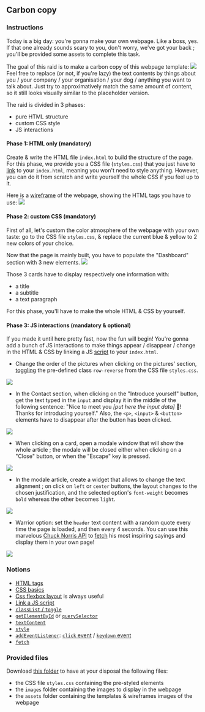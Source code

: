 ## Carbon copy

### Instructions

Today is a big day: you're gonna make your own webpage. Like a boss, yes.
If that one already sounds scary to you, don't worry, we've got your back ; you'll be provided some assets to complete this task.

The goal of this raid is to make a carbon copy of this webpage template:
![](page-template.jpg)
Feel free to replace (or not, if you're lazy) the text contents by things about you / your company / your organisation / your dog / anything you want to talk about. Just try to approximatively match the same amount of content, so it still looks visually similar to the placeholder version.

The raid is divided in 3 phases:

- pure HTML structure
- custom CSS style
- JS interactions

#### Phase 1: HTML only (mandatory)

Create & write the HTML file `index.html` to build the structure of the page.
For this phase, we provide you a CSS file (`styles.css`) that you just have to [link](https://developer.mozilla.org/en-US/docs/Web/HTML/Element/link) to your `index.html`, meaning you won't need to style anything. However, you can do it from scratch and write yourself the whole CSS if you feel up to it.

Here is a [wireframe](https://en.wikipedia.org/wiki/Website_wireframe) of the webpage, showing the HTML tags you have to use:
![](page-wireframe.jpg)

#### Phase 2: custom CSS (mandatory)

First of all, let's custom the color atmosphere of the webpage with your own taste: go to the CSS file `styles.css`, & replace the current blue & yellow to 2 new colors of your choice.

Now that the page is mainly built, you have to populate the "Dashboard" section with 3 new elements.
![](dashboard-template.jpg)

Those 3 cards have to display respectively one information with:

- a title
- a subtitle
- a text paragraph

For this phase, you'll have to make the whole HTML & CSS by yourself.

#### Phase 3: JS interactions (mandatory & optional)

If you made it until here pretty fast, now the fun will begin! You're gonna add a bunch of JS interactions to make things appear / disappear / change in the HTML & CSS by linking a JS [script](https://developer.mozilla.org/en-US/docs/Web/HTML/Element/script) to your `index.html`.

- Change the order of the pictures when clicking on the pictures' section, [toggling](https://developer.mozilla.org/fr/docs/Web/API/Element/classList) the pre-defined class `row-reverse` from the CSS file `styles.css`.

![](images-order.gif)

- In the Contact section, when clicking on the "Introduce yourself" button, get the text typed in the `input` and display it in the middle of the following sentence: "Nice to meet you _[put here the input data]_ 👋! Thanks for introducing yourself." Also, the `<p>`, `<input>` & `<button>` elements have to disappear after the button has been clicked.

![](contact-input.gif)

- When clicking on a card, open a modale window that will show the whole article ; the modale will be closed either when clicking on a "Close" button, or when the "Escape" key is pressed.

![](modale.gif)

- In the modale article, create a widget that allows to change the text alignment ; on click on `left` or `center` buttons, the layout changes to the chosen justification, and the selected option's `font-weight` becomes `bold` whereas the other becomes `light`.

![](text-alignment.gif)

- Warrior option: set the `header` text content with a random quote every time the page is loaded, and then every 4 seconds. You can use this marvelous [Chuck Norris API](https://api.chucknorris.io/) to [fetch](https://developer.mozilla.org/en-US/docs/Web/API/Fetch_API/Using_Fetch) his most inspiring sayings and display them in your own page!

![](fetch-quote.gif)

### Notions

- [HTML tags](https://developer.mozilla.org/en-US/docs/Web/HTML/Element)
- [CSS basics](https://developer.mozilla.org/en-US/docs/Learn/Getting_started_with_the_web/CSS_basics)
- [Css flexbox layout](https://developer.mozilla.org/en-US/docs/Web/CSS/CSS_Flexible_Box_Layout/Basic_Concepts_of_Flexbox) is always useful
- [Link a JS script](https://developer.mozilla.org/en-US/docs/Web/HTML/Element/script)
- [`classList` / `toggle`](https://developer.mozilla.org/fr/docs/Web/API/Element/classList)
- [`getElementById`](https://developer.mozilla.org/en-US/docs/Web/API/Document/getElementById) or [`querySelector`](https://developer.mozilla.org/en-US/docs/Web/API/Element/querySelector)
- [`textContent`](https://developer.mozilla.org/en-US/docs/Web/API/Node/textContent)
- [`style`](https://developer.mozilla.org/fr/docs/Web/API/HTMLElement/style)
- [`addEventListener`](https://developer.mozilla.org/fr/docs/Web/API/EventTarget/addEventListener): [`click` event](https://developer.mozilla.org/en-US/docs/Web/API/Element/click_event) / [`keydown` event](https://developer.mozilla.org/en-US/docs/Web/API/Element/keydown_event)
- [`fetch`](https://developer.mozilla.org/en-US/docs/Web/API/Fetch_API/Using_Fetch)

### Provided files

Download [this folder](https://assets.01-edu.org/carbon-copy) to have at your disposal the following files:

- the CSS file `styles.css` containing the pre-styled elements
- the `images` folder containing the images to display in the webpage
- the `assets` folder containing the templates & wireframes images of the webpage
